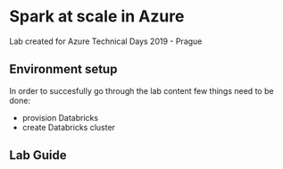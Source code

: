 # Spark at scale in Azure
Lab created for Azure Technical Days 2019 - Prague


## Environment setup
In order to succesfully go through the lab content few things need to be done:

- provision Databricks
- create Databricks cluster

## Lab Guide

